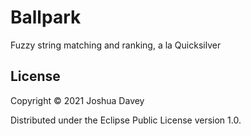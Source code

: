 # Ballpark

Fuzzy string matching and ranking, a la Quicksilver


## License

Copyright © 2021 Joshua Davey

Distributed under the Eclipse Public License version 1.0.
